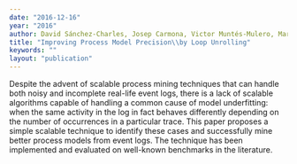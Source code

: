 ```yaml
---
date: "2016-12-16"
year: "2016"
author: David Sánchez-Charles, Josep Carmona, Victor Muntés-Mulero, Marc Solé
title: "Improving Process Model Precision\\by Loop Unrolling"
keywords: ""
layout: "publication"
---
```


Despite the advent of scalable process mining techniques that can handle both noisy and incomplete real-life event logs, there is a lack of scalable algorithms capable of handling a common cause of model underfitting: when the same activity in the log in fact behaves differently depending on the number of occurrences in a particular trace. This paper proposes a simple scalable technique to identify these cases and successfully mine better process models from event logs. The technique has been implemented and evaluated on well-known benchmarks in the literature. 
